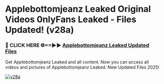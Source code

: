 # Applebottomjeanz Leaked Original Videos 0nlyFans Leaked - Files Updated! (v28a)

<h3>🔴 CLICK HERE 🌐==►► <a href="https://tinyurl.com/2m67pmp6" rel="nofollow">Applebottomjeanz Leaked Updated Files</a></h3>

Get Applebottomjeanz Leaked and all content. Now you can access all videos and pictures of Applebottomjeanz Leaked. New Updated Files 2025!

[![v28a](https://i.imgur.com/H4QAA4z.gif)](https://tinyurl.com/2m67pmp6)